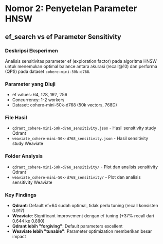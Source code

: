 # Nomor 2: Penyetelan Parameter HNSW

## ef_search vs ef Parameter Sensitivity

### Deskripsi Eksperimen

Analisis sensitivitas parameter ef (exploration factor) pada algoritma HNSW untuk menemukan optimal balance antara akurasi (recall@10) dan performa (QPS) pada dataset `cohere-mini-50k-d768`.

### Parameter yang Diuji

- ef values: 64, 128, 192, 256
- Concurrency: 1-2 workers
- Dataset: cohere-mini-50k-d768 (50k vectors, 768D)

### File Hasil

- `qdrant_cohere-mini-50k-d768_sensitivity.json` - Hasil sensitivity study Qdrant
- `weaviate_cohere-mini-50k-d768_sensitivity.json` - Hasil sensitivity study Weaviate

### Folder Analysis

- `qdrant_cohere-mini-50k-d768_sensitivity/` - Plot dan analisis sensitivity Qdrant
- `weaviate_cohere-mini-50k-d768_sensitivity/` - Plot dan analisis sensitivity Weaviate

### Key Findings

- **Qdrant**: Default ef=64 sudah optimal, tidak perlu tuning (recall konsisten 0.917)
- **Weaviate**: Significant improvement dengan ef tuning (+37% recall dari 0.644 ke 0.880)
- **Qdrant lebih "forgiving"**: Default parameters excellent
- **Weaviate lebih "tunable"**: Parameter optimization memberikan besar impact
